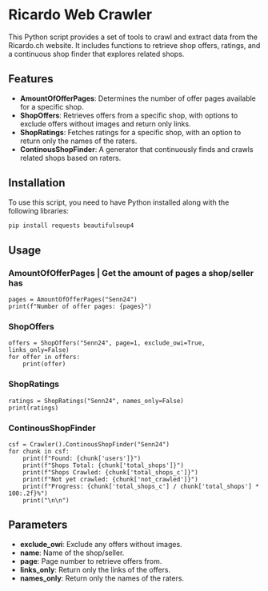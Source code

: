 # Ricardo Web Crawler

This Python script provides a set of tools to crawl and extract data from the Ricardo.ch website. It includes functions to retrieve shop offers, ratings, and a continuous shop finder that explores related shops.

## Features

- **AmountOfOfferPages**: Determines the number of offer pages available for a specific shop.
- **ShopOffers**: Retrieves offers from a specific shop, with options to exclude offers without images and return only links.
- **ShopRatings**: Fetches ratings for a specific shop, with an option to return only the names of the raters.
- **ContinousShopFinder**: A generator that continuously finds and crawls related shops based on raters.

## Installation

To use this script, you need to have Python installed along with the following libraries:

```bash
pip install requests beautifulsoup4
```
## Usage

### AmountOfOfferPages | Get the amount of pages a shop/seller has
```
pages = AmountOfOfferPages("Senn24")
print(f"Number of offer pages: {pages}")
```

### ShopOffers 
```
offers = ShopOffers("Senn24", page=1, exclude_owi=True, links_only=False)
for offer in offers:
    print(offer)
```
### ShopRatings
```
ratings = ShopRatings("Senn24", names_only=False)
print(ratings)
```

### ContinousShopFinder
```
csf = Crawler().ContinousShopFinder("Senn24")
for chunk in csf:
    print(f"Found: {chunk['users']}")
    print(f"Shops Total: {chunk['total_shops']}")
    print(f"Shops Crawled: {chunk['total_shops_c']}")
    print(f"Not yet crawled: {chunk['not_crawled']}")
    print(f"Progress: {chunk['total_shops_c'] / chunk['total_shops'] * 100:.2f}%")
    print("\n\n")
```
## Parameters

- **exclude_owi**: Exclude any offers without images.
- **name**: Name of the shop/seller.
- **page**: Page number to retrieve offers from.
- **links_only**: Return only the links of the offers.
- **names_only**: Return only the names of the raters.
